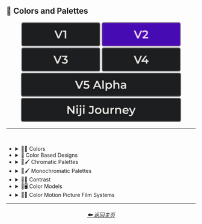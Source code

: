 <h2>🎨 Colors and Palettes</h2>

<div align="center">

[<img src="/Images/Repo_Parts/Buttons/Version_Buttons/button_version_V1_inactive.webp?raw=true" alt="MidJourney V1" height="64" />](/Pages/MJ_V1/Style_Pages/Sphere/Colors_and_Palettes.md)
[<img src="/Images/Repo_Parts/Buttons/Version_Buttons/button_version_V2_active.webp?raw=true" alt="MidJourney V2" height="64" />](/Pages/MJ_V2/Style_Pages/Sphere/Colors_and_Palettes.md)
[<img src="/Images/Repo_Parts/Buttons/Version_Buttons/button_version_V3_inactive.webp?raw=true" alt="MidJourney V3" height="64" />](/Pages/MJ_V3/Style_Pages/Sphere/Colors_and_Palettes.md)
[<img src="/Images/Repo_Parts/Buttons/Version_Buttons/button_version_V4_inactive.webp?raw=true" alt="MidJourney V4" height="64" />](/Pages/MJ_V4/Style_Pages/Just_The_Style/Colors_and_Palettes.md)
<br>
[<img src="/Images/Repo_Parts/Buttons/Version_Buttons/button_version_V5_Alpha_inactive_half.webp?raw=true" alt="MidJourney V5" height="64" />](/Pages/MJ_V5/Style_Pages/Just_The_Style/Colors_and_Palettes.md)
[<img src="/Images/Repo_Parts/Buttons/Version_Buttons/button_version_niji_inactive_half.webp?raw=true" alt="Niji Journey" height="64" />](/Pages/Niji_Journey/Style_Pages/Colors_and_Palettes.md)


</div>

<hr>
<br>


- <details><summary>🎨🔴 Colors</summary><p>

    - <details><summary>🎨🔴 Basic Colors</summary><p><div align="center">

        | White | Black | Brown |
        | :-: | :-: | :-: |
        | <img src="/Images/MJ_V2/MidJourney_Styles_(sphere)/Colors/Basic_Colors/sphere_White.webp?raw=true" width="256" /> | <img src="/Images/MJ_V2/MidJourney_Styles_(sphere)/Colors/Basic_Colors/sphere_Black.webp?raw=true" width="256" /> | <img src="/Images/MJ_V2/MidJourney_Styles_(sphere)/Colors/Basic_Colors/sphere_Brown.webp?raw=true" width="256" /> |
        
        <br>
        
        | Light-Gray | Gray | Dark-Gray |
        | :-: | :-: | :-: |
        | <img src="/Images/MJ_V2/MidJourney_Styles_(sphere)/Colors/Basic_Colors/sphere_Light-Gray.webp?raw=true" width="256" /> | <img src="/Images/MJ_V2/MidJourney_Styles_(sphere)/Colors/Basic_Colors/sphere_Gray.webp?raw=true" width="256" /> | <img src="/Images/MJ_V2/MidJourney_Styles_(sphere)/Colors/Basic_Colors/sphere_Dark-Gray.webp?raw=true" width="256" /> |
        
        <br>
        
        | Maroon | Red | Orange |
        | :-: | :-: | :-: |
        | <img src="/Images/MJ_V2/MidJourney_Styles_(sphere)/Colors/Basic_Colors/sphere_Maroon.webp?raw=true" width="256" /> | <img src="/Images/MJ_V2/MidJourney_Styles_(sphere)/Colors/Basic_Colors/sphere_Red.webp?raw=true" width="256" /> | <img src="/Images/MJ_V2/MidJourney_Styles_(sphere)/Colors/Basic_Colors/sphere_Orange.webp?raw=true" width="256" /> |
        
        <br>
        
        | Yellow | Lime | Green |
        | :-: | :-: | :-: |
        | <img src="/Images/MJ_V2/MidJourney_Styles_(sphere)/Colors/Basic_Colors/sphere_Yellow.webp?raw=true" width="256" /> | <img src="/Images/MJ_V2/MidJourney_Styles_(sphere)/Colors/Basic_Colors/sphere_Lime.webp?raw=true" width="256" /> | <img src="/Images/MJ_V2/MidJourney_Styles_(sphere)/Colors/Basic_Colors/sphere_Green.webp?raw=true" width="256" /> |

        <br>
        
        | Cyan | Teal | Blue |
        | :-: | :-: | :-: |
        | <img src="/Images/MJ_V2/MidJourney_Styles_(sphere)/Colors/Basic_Colors/sphere_Cyan.webp?raw=true" width="256" /> | <img src="/Images/MJ_V2/MidJourney_Styles_(sphere)/Colors/Basic_Colors/sphere_Teal.webp?raw=true" width="256" /> | <img src="/Images/MJ_V2/MidJourney_Styles_(sphere)/Colors/Basic_Colors/sphere_Blue.webp?raw=true" width="256" /> |
        
        <br>
        
        | Indigo | Purple | Violet |
        | :-: | :-: | :-: |
        | <img src="/Images/MJ_V2/MidJourney_Styles_(sphere)/Colors/Basic_Colors/sphere_Indigo.webp?raw=true" width="256" /> | <img src="/Images/MJ_V2/MidJourney_Styles_(sphere)/Colors/Basic_Colors/sphere_Purple.webp?raw=true" width="256" /> | <img src="/Images/MJ_V2/MidJourney_Styles_(sphere)/Colors/Basic_Colors/sphere_Violet.webp?raw=true" width="256" /> |
        
        <br>
        
        | Fuchsia | Magenta | Pink |
        | :-: | :-: | :-: |
        | <img src="/Images/MJ_V2/MidJourney_Styles_(sphere)/Colors/Basic_Colors/sphere_Fuchsia.webp?raw=true" width="256" /> | <img src="/Images/MJ_V2/MidJourney_Styles_(sphere)/Colors/Basic_Colors/sphere_Magenta.webp?raw=true" width="256" /> | <img src="/Images/MJ_V2/MidJourney_Styles_(sphere)/Colors/Basic_Colors/sphere_Pink.webp?raw=true" width="256" /> |

        </div></p></details>


    - <details><summary>🎨🔵 Extended Colors</summary><p><div align="center">

        | Tan | Beige |
        | :-: | :-: |
        | <img src="/Images/MJ_V2/MidJourney_Styles_(sphere)/Colors/Extended_Colors/sphere_Tan.webp?raw=true" width="256" /> | <img src="/Images/MJ_V2/MidJourney_Styles_(sphere)/Colors/Extended_Colors/sphere_Beige.webp?raw=true" width="256" /> |

        <br>

        | Blush | Scarlet |
        | :-: | :-: |
        | <img src="/Images/MJ_V2/MidJourney_Styles_(sphere)/Wave_14/sphere_Blush.webp?raw=true" width="256" /> | <img src="/Images/MJ_V2/MidJourney_Styles_(sphere)/Colors/Extended_Colors/sphere_Scarlet.webp?raw=true" width="256" /> |
        
        <br>
        
        | Olive-Green | Chartreuse |
        | :-: | :-: |
        | <img src="/Images/MJ_V2/MidJourney_Styles_(sphere)/Colors/Extended_Colors/sphere_Olive-Green.webp?raw=true" width="256" /> | <img src="/Images/MJ_V2/MidJourney_Styles_(sphere)/Colors/Extended_Colors/sphere_Chartreuse.webp?raw=true" width="256" /> |
        
        <br>
        
        | Turquoise | Aqua | Azure |
        | :-: | :-: | :-: |
        | <img src="/Images/MJ_V2/MidJourney_Styles_(sphere)/Colors/Extended_Colors/sphere_Turquoise.webp?raw=true" width="256" /> | <img src="/Images/MJ_V2/MidJourney_Styles_(sphere)/Colors/Extended_Colors/sphere_Aqua.webp?raw=true" width="256" /> | <img src="/Images/MJ_V2/MidJourney_Styles_(sphere)/Colors/Extended_Colors/sphere_Azure.webp?raw=true" width="256" /> |

        </div></p></details>


    - <details><summary>🎨⚫ Dark Variations</summary><p><div align="center">

        | Dark-White | Dark-Brown |
        | :-: | :-: |
        | <img src="/Images/MJ_V2/MidJourney_Styles_(sphere)/Colors/Dark_Colors/sphere_Dark-White.webp?raw=true" width="256" /> | <img src="/Images/MJ_V2/MidJourney_Styles_(sphere)/Colors/Dark_Colors/sphere_Dark-Brown.webp?raw=true" width="256" /> |
        
        <br>
        
        | Dark-Maroon | Dark-Red | Dark-Orange |
        | :-: | :-: | :-: |
        | <img src="/Images/MJ_V2/MidJourney_Styles_(sphere)/Colors/Dark_Colors/sphere_Dark-Maroon.webp?raw=true" width="256" /> | <img src="/Images/MJ_V2/MidJourney_Styles_(sphere)/Colors/Dark_Colors/sphere_Dark-Red.webp?raw=true" width="256" /> | <img src="/Images/MJ_V2/MidJourney_Styles_(sphere)/Colors/Dark_Colors/sphere_Dark-Orange.webp?raw=true" width="256" /> |
        
        <br>
        
        | Dark-Yellow | Dark-Lime | Dark-Green |
        | :-: | :-: | :-: |
        | <img src="/Images/MJ_V2/MidJourney_Styles_(sphere)/Colors/Dark_Colors/sphere_Dark-Yellow.webp?raw=true" width="256" /> | <img src="/Images/MJ_V2/MidJourney_Styles_(sphere)/Colors/Dark_Colors/sphere_Dark-Lime.webp?raw=true" width="256" /> | <img src="/Images/MJ_V2/MidJourney_Styles_(sphere)/Colors/Dark_Colors/sphere_Dark-Green.webp?raw=true" width="256" /> |

        <br>
        
        | Dark-Cyan | Dark-Blue |
        | :-: | :-: |
        | <img src="/Images/MJ_V2/MidJourney_Styles_(sphere)/Colors/Dark_Colors/sphere_Dark-Cyan.webp?raw=true" width="256" /> | <img src="/Images/MJ_V2/MidJourney_Styles_(sphere)/Colors/Dark_Colors/sphere_Dark-Blue.webp?raw=true" width="256" /> |
        
        <br>
        
        | Dark-Purple | Dark-Magenta | Dark-Pink |
        | :-: | :-: | :-: |
        | <img src="/Images/MJ_V2/MidJourney_Styles_(sphere)/Colors/Dark_Colors/sphere_Dark-Purple.webp?raw=true" width="256" /> | <img src="/Images/MJ_V2/MidJourney_Styles_(sphere)/Colors/Dark_Colors/sphere_Dark-Magenta.webp?raw=true" width="256" /> | <img src="/Images/MJ_V2/MidJourney_Styles_(sphere)/Colors/Dark_Colors/sphere_Dark-Pink.webp?raw=true" width="256" /> |

        </div></p></details>


    - <details><summary>🎨⚪ Light Variations</summary><p><div align="center">

        | Light-Black | Light-Brown |
        | :-: | :-: |
        | <img src="/Images/MJ_V2/MidJourney_Styles_(sphere)/Colors/Light_Colors/sphere_Light-Black.webp?raw=true" width="256" /> | <img src="/Images/MJ_V2/MidJourney_Styles_(sphere)/Colors/Light_Colors/sphere_Light-Brown.webp?raw=true" width="256" /> |
        
        <br>
        
        | Light-Maroon | Light-Red | Light-Orange |
        | :-: | :-: | :-: |
        | <img src="/Images/MJ_V2/MidJourney_Styles_(sphere)/Colors/Light_Colors/sphere_Light-Maroon.webp?raw=true" width="256" /> | <img src="/Images/MJ_V2/MidJourney_Styles_(sphere)/Colors/Light_Colors/sphere_Light-Red.webp?raw=true" width="256" /> | <img src="/Images/MJ_V2/MidJourney_Styles_(sphere)/Colors/Light_Colors/sphere_Light-Orange.webp?raw=true" width="256" /> |
        
        <br>
        
        | Light-Yellow | Light-Lime | Light-Green |
        | :-: | :-: | :-: |
        | <img src="/Images/MJ_V2/MidJourney_Styles_(sphere)/Colors/Light_Colors/sphere_Light-Yellow.webp?raw=true" width="256" /> | <img src="/Images/MJ_V2/MidJourney_Styles_(sphere)/Colors/Light_Colors/sphere_Light-Lime.webp?raw=true" width="256" /> | <img src="/Images/MJ_V2/MidJourney_Styles_(sphere)/Colors/Light_Colors/sphere_Light-Green.webp?raw=true" width="256" /> |
        
        <br>
        
        | Light-Cyan | Light-Blue |
        | :-: | :-: |
        | <img src="/Images/MJ_V2/MidJourney_Styles_(sphere)/Colors/Light_Colors/sphere_Light-Cyan.webp?raw=true" width="256" /> | <img src="/Images/MJ_V2/MidJourney_Styles_(sphere)/Colors/Light_Colors/sphere_Light-Blue.webp?raw=true" width="256" /> |
        
        <br>
        
        | Light-Purple | Light-Magenta | Light-Pink |
        | :-: | :-: | :-: |
        | <img src="/Images/MJ_V2/MidJourney_Styles_(sphere)/Colors/Light_Colors/sphere_Light-Purple.webp?raw=true" width="256" /> | <img src="/Images/MJ_V2/MidJourney_Styles_(sphere)/Colors/Light_Colors/sphere_Light-Magenta.webp?raw=true" width="256" /> | <img src="/Images/MJ_V2/MidJourney_Styles_(sphere)/Colors/Light_Colors/sphere_Light-Pink.webp?raw=true" width="256" /> |


        </div></p></details>


    - <details><summary>🎨🔶 Vivid Variations</summary><p><div align="center">

        | Vivid-Brown | Vivid-Maroon | Vivid-Red |
        | :-: | :-: | :-: |
        | <img src="/Images/MJ_V2/MidJourney_Styles_(sphere)/Colors/Vivid_Colors/sphere_Vivid-Brown.webp?raw=true" width="256" /> | <img src="/Images/MJ_V2/MidJourney_Styles_(sphere)/Colors/Vivid_Colors/sphere_Vivid-Maroon.webp?raw=true" width="256" /> | <img src="/Images/MJ_V2/MidJourney_Styles_(sphere)/Colors/Vivid_Colors/sphere_Vivid-Red.webp?raw=true" width="256" /> |
        
        <br>
        
        | Vivid-Orange | Vivid-Yellow | Vivid-Lime |
        | :-: | :-: | :-: |
        | <img src="/Images/MJ_V2/MidJourney_Styles_(sphere)/Colors/Vivid_Colors/sphere_Vivid-Orange.webp?raw=true" width="256" /> | <img src="/Images/MJ_V2/MidJourney_Styles_(sphere)/Colors/Vivid_Colors/sphere_Vivid-Yellow.webp?raw=true" width="256" /> | <img src="/Images/MJ_V2/MidJourney_Styles_(sphere)/Colors/Vivid_Colors/sphere_Vivid-Lime.webp?raw=true" width="256" /> |
        
        <br>
        
        | Vivid-Green | Vivid-Cyan | Vivid-Blue |
        | :-: | :-: | :-: |
        | <img src="/Images/MJ_V2/MidJourney_Styles_(sphere)/Colors/Vivid_Colors/sphere_Vivid-Green.webp?raw=true" width="256" /> | <img src="/Images/MJ_V2/MidJourney_Styles_(sphere)/Colors/Vivid_Colors/sphere_Vivid-Cyan.webp?raw=true" width="256" /> | <img src="/Images/MJ_V2/MidJourney_Styles_(sphere)/Colors/Vivid_Colors/sphere_Vivid-Blue.webp?raw=true" width="256" /> |
        
        <br>
        
        | Vivid-Purple | Vivid-Magenta | Vivid-Pink |
        | :-: | :-: | :-: |
        | <img src="/Images/MJ_V2/MidJourney_Styles_(sphere)/Colors/Vivid_Colors/sphere_Vivid-Purple.webp?raw=true" width="256" /> | <img src="/Images/MJ_V2/MidJourney_Styles_(sphere)/Colors/Vivid_Colors/sphere_Vivid-Magenta.webp?raw=true" width="256" /> | <img src="/Images/MJ_V2/MidJourney_Styles_(sphere)/Colors/Vivid_Colors/sphere_Vivid-Pink.webp?raw=true" width="256" /> |

        </div></p></details>

  </p></details>


- <details><summary>🎨 Color Based Designs</summary><p><div align="center">

    | Color | Colorized | Color Wheel |
    | :-: | :-: | :-: |
    | <img src="/Images/MJ_V2/MidJourney_Styles_(sphere)/Wave_13/sphere_Color.webp?raw=true" width="256" /> | <img src="/Images/MJ_V2/MidJourney_Styles_(sphere)/sphere_Colorized.webp?raw=true" width="256" /> | <img src="/Images/MJ_V2/MidJourney_Styles_(sphere)/Wave_9/sphere_Color_Wheel.webp?raw=true" width="256" /> |

    <br>

    | Hue | Tone | Value |
    | :-: | :-: | :-: |
    | <img src="/Images/MJ_V2/MidJourney_Styles_(sphere)/Wave_9/sphere_Hue.webp?raw=true" width="256" /> | <img src="/Images/MJ_V2/MidJourney_Styles_(sphere)/Wave_14/sphere_Tone.webp?raw=true" width="256" /> | <img src="/Images/MJ_V2/MidJourney_Styles_(sphere)/Wave_14/sphere_Value.webp?raw=true" width="256" /> |

    <br>

    | Gradient | Color Blend |
    | :-: | :-: |
    | <img src="/Images/MJ_V2/MidJourney_Styles_(sphere)/sphere_gradient.webp?raw=true" width="256" /> | <img src="/Images/MJ_V2/MidJourney_Styles_(sphere)/sphere_Color_Blend.webp?raw=true" width="256" /> |

    <br>

    | Vibrance | Vibrant Colors | Vivid |
    | :-: | :-: | :-: |
    | <img src="/Images/MJ_V2/MidJourney_Styles_(sphere)/sphere_vibrance.webp?raw=true" width="256" /> | <img src="/Images/MJ_V2/MidJourney_Styles_(sphere)/sphere_Vibrant_Colors.webp?raw=true" width="256" /> | <img src="/Images/MJ_V2/MidJourney_Styles_(sphere)/Wave_13/sphere_Vivid.webp?raw=true" width="256" /> |

    
    <br>
    
    | Bright Colors | Light Colors |
    | :-: | :-: |
    | <img src="/Images/MJ_V2/MidJourney_Styles_(sphere)/sphere_Bright_Colors.webp?raw=true" width="256" /> | <img src="/Images/MJ_V2/MidJourney_Styles_(sphere)/sphere_Light_Colors.webp?raw=true" width="256" /> |
    
    <br>

    | Dark Colors | Darkened |
    | :-: | :-: |
    | <img src="/Images/MJ_V2/MidJourney_Styles_(sphere)/sphere_Dark_Colors.webp?raw=true" width="256" /> | <img src="/Images/MJ_V2/MidJourney_Styles_(sphere)/Wave_11/sphere_Darkened.webp?raw=true" width="256" /> |

    <br>
    
    | Neutral | Dingy Colors |
    | :-: | :-: |
    | <img src="/Images/MJ_V2/MidJourney_Styles_(sphere)/sphere_Neutral.webp?raw=true" width="256" /> | <img src="/Images/MJ_V2/MidJourney_Styles_(sphere)/sphere_Dingy_Colors.webp?raw=true" width="256" /> |

    <br>
    
    | Spectrum | Pigment | Variegated |
    | :-: | :-: | :-: |
    | <img src="/Images/MJ_V2/MidJourney_Styles_(sphere)/sphere_Spectrum.webp?raw=true" width="256" /> | <img src="/Images/MJ_V2/MidJourney_Styles_(sphere)/Wave_9/sphere_Pigment.webp?raw=true" width="256" /> | <img src="/Images/MJ_V2/MidJourney_Styles_(sphere)/Wave_14/sphere_Variegated.webp?raw=true" width="256" /> |

    <br>
    
    | Purity | Pure |
    | :-: | :-: |
    | <img src="/Images/MJ_V2/MidJourney_Styles_(sphere)/sphere_Purity.webp?raw=true" width="256" /> | <img src="/Images/MJ_V2/MidJourney_Styles_(sphere)/Wave_9/sphere_Pure.webp?raw=true" width="256" /> |

    <br>
    
    | Faded Colors | Faded |
    | :-: | :-: |
    | <img src="/Images/MJ_V2/MidJourney_Styles_(sphere)/Wave_14/sphere_Faded_Colors.webp?raw=true" width="256" /> | <img src="/Images/MJ_V2/MidJourney_Styles_(sphere)/Wave_14/sphere_Faded.webp?raw=true" width="256" /> |

    <br>
    
    | Autochrome | EnChroma |
    | :-: | :-: |
    | <img src="/Images/MJ_V2/MidJourney_Styles_(sphere)/Wave_14/sphere_Autochrome.webp?raw=true" width="256" /> | <img src="/Images/MJ_V2/MidJourney_Styles_(sphere)/Wave_14/sphere_EnChroma.webp?raw=true" width="256" /> |

    <br>
    
    | Happy Colors | Exciting Colors | Gloomy Colors |
    | :-: | :-: | :-: |
    | <img src="/Images/MJ_V2/MidJourney_Styles_(sphere)/sphere_Happy_Colors.webp?raw=true" width="256" /> | <img src="/Images/MJ_V2/MidJourney_Styles_(sphere)/sphere_Exciting_Colors.webp?raw=true" width="256" /> | <img src="/Images/MJ_V2/MidJourney_Styles_(sphere)/sphere_Gloomy_Colors.webp?raw=true" width="256" /> |
    
    <br>
    
    | Single Color | Double Colors | Dual Colors |
    | :-: | :-: | :-: |
    | <img src="/Images/MJ_V2/MidJourney_Styles_(sphere)/sphere_Single_Color.webp?raw=true" width="256" /> | <img src="/Images/MJ_V2/MidJourney_Styles_(sphere)/sphere_Double_Colors.webp?raw=true" width="256" /> | <img src="/Images/MJ_V2/MidJourney_Styles_(sphere)/sphere_Dual_Colors.webp?raw=true" width="256" /> |
    
    <br>
    
    | Triple Colors | Quadruple Colors | Quintuple Colors |
    | :-: | :-: | :-: |
    | <img src="/Images/MJ_V2/MidJourney_Styles_(sphere)/sphere_Triple_Colors.webp?raw=true" width="256" /> | <img src="/Images/MJ_V2/MidJourney_Styles_(sphere)/sphere_Quadruple_Colors.webp?raw=true" width="256" /> | <img src="/Images/MJ_V2/MidJourney_Styles_(sphere)/sphere_Quintuple_Colors.webp?raw=true" width="256" /> |
    
    <br>
    
    | Hextuple Colors | Septuple Colors | Octuple Colors |
    | :-: | :-: | :-: |
    | <img src="/Images/MJ_V2/MidJourney_Styles_(sphere)/sphere_Hextuple_Colors.webp?raw=true" width="256" /> | <img src="/Images/MJ_V2/MidJourney_Styles_(sphere)/sphere_Septuple_Colors.webp?raw=true" width="256" /> | <img src="/Images/MJ_V2/MidJourney_Styles_(sphere)/sphere_Octuple_Colors.webp?raw=true" width="256" /> |
    
    <br>
    
    | Infinituple Colors |
    | :-: |
    | <img src="/Images/MJ_V2/MidJourney_Styles_(sphere)/sphere_Infinituple_Colors.webp?raw=true" width="256" /> |

  </p></details>


- <details><summary>🎨🖌 Chromatic Palettes</summary><p><div align="center">

    | Palette | Color Palette |
    | :-: | :-: |
    | <img src="/Images/MJ_V2/MidJourney_Styles_(sphere)/Wave_13/sphere_Palette.webp?raw=true" width="256" /> | <img src="/Images/MJ_V2/MidJourney_Styles_(sphere)/Wave_13/sphere_Color_Palette.webp?raw=true" width="256" /> |

    <br>

    | Warm Color Palette | Cool Color Palette | Inverted Colors |
    | :-: | :-: | :-: |
    | <img src="/Images/MJ_V2/MidJourney_Styles_(sphere)/sphere_warmcolorpalette.webp?raw=true" width="256" /> | <img src="/Images/MJ_V2/MidJourney_Styles_(sphere)/sphere_coolcolorpalette.webp?raw=true" width="256" /> | <img src="/Images/MJ_V2/MidJourney_Styles_(sphere)/sphere_Inverted_Colors.webp?raw=true" width="256" /> |
    
    <br>
    
    | Colorful | Multicolored | Rainbow |
    | :-: | :-: | :-: |
    | <img src="/Images/MJ_V2/MidJourney_Styles_(sphere)/sphere_colorful.webp?raw=true" width="256" /> | <img src="/Images/MJ_V2/MidJourney_Styles_(sphere)/Wave_12/sphere_Multicolored.webp?raw=true" width="256" /> | <img src="/Images/MJ_V2/MidJourney_Styles_(sphere)/sphere_Rainbow.webp?raw=true" width="256" /> |

    <br>

    | Spectral Color |
    | :-: |
    | <img src="/Images/MJ_V2/MidJourney_Styles_(sphere)/sphere_SpectralColor.webp?raw=true" width="256" /> |
    
    <br>
    
    | Vibrant |
    | :-: |
    | <img src="/Images/MJ_V2/MidJourney_Styles_(sphere)/Wave_11/sphere_Vibrant.webp?raw=true" width="256" /> |

    <br>
    
    | Chroma | Dichromatism | Tetrachromacy |
    | :-: | :-: | :-: |
    | <img src="/Images/MJ_V2/MidJourney_Styles_(sphere)/sphere_Chroma.webp?raw=true" width="256" /> | <img src="/Images/MJ_V2/MidJourney_Styles_(sphere)/sphere_Dichromatism.webp?raw=true" width="256" /> | <img src="/Images/MJ_V2/MidJourney_Styles_(sphere)/sphere_Tetrachromacy.webp?raw=true" width="256" /> |
    
    <br>

    | Saturated | High Saturation | Low Saturation |
    | :-: | :-: | :-: |
    | <img src="/Images/MJ_V2/MidJourney_Styles_(sphere)/sphere_Saturated.webp?raw=true" width="256" /> | <img src="/Images/MJ_V2/MidJourney_Styles_(sphere)/Wave_10/sphere_High_Saturation.webp?raw=true" width="256" /> | <img src="/Images/MJ_V2/MidJourney_Styles_(sphere)/Wave_10/sphere_Low_Saturation.webp?raw=true" width="256" /> |

    <br>

    | Neon | Electric Colors |
    | :-: | :-: |
    | <img src="/Images/MJ_V2/MidJourney_Styles_(sphere)/sphere_neon.webp?raw=true" width="256" /> | <img src="/Images/MJ_V2/MidJourney_Styles_(sphere)/sphere_Electric_Colors.webp?raw=true" width="256" /> |

    <br>
    
    | Complimentary-Colors | Split-Complementary-Colors | Supplementary-Colors |
    | :-: | :-: | :-: |
    | <img src="/Images/MJ_V2/MidJourney_Styles_(sphere)/sphere_Complimentary-Colors.webp?raw=true" width="256" /> | <img src="/Images/MJ_V2/MidJourney_Styles_(sphere)/sphere_Split-Complementary-Colors.webp?raw=true" width="256" /> | <img src="/Images/MJ_V2/MidJourney_Styles_(sphere)/sphere_Supplementary-Colors.webp?raw=true" width="256" /> |
    
    <br>
    
    | Analogous-Colors | Triadic-Colors | Tetradic-Colors |
    | :-: | :-: | :-: |
    | <img src="/Images/MJ_V2/MidJourney_Styles_(sphere)/sphere_Analogous-Colors.webp?raw=true" width="256" /> | <img src="/Images/MJ_V2/MidJourney_Styles_(sphere)/sphere_Triadic-Colors.webp?raw=true" width="256" /> | <img src="/Images/MJ_V2/MidJourney_Styles_(sphere)/sphere_Tetradic-Colors.webp?raw=true" width="256" /> |
    
    <br>
    
    | Polychromatic-Colors | Tonal Colors |
    | :-: | :-: |
    | <img src="/Images/MJ_V2/MidJourney_Styles_(sphere)/sphere_Polychromatic-Colors.webp?raw=true" width="256" /> | <img src="/Images/MJ_V2/MidJourney_Styles_(sphere)/sphere_tonalcolors.webp?raw=true" width="256" /> |

    <br>
    
    | Light | Light Mode |
    | :-: | :-: |
    | <img src="/Images/MJ_V2/MidJourney_Styles_(sphere)/sphere_light.webp?raw=true" width="256" /> | <img src="/Images/MJ_V2/MidJourney_Styles_(sphere)/sphere_LightMode.webp?raw=true" width="256" /> |

    <br>
    
    | Dark | Dark Mode |
    | :-: | :-: |
    | <img src="/Images/MJ_V2/MidJourney_Styles_(sphere)/sphere_dark.webp?raw=true" width="256" /> | <img src="/Images/MJ_V2/MidJourney_Styles_(sphere)/sphere_DarkMode.webp?raw=true" width="256" /> |

    <br>
    
    | Tones of Black | Tones of Black in Background | Light Blue Background |
    | :-: | :-: | :-: |
    | <img src="/Images/MJ_V2/MidJourney_Styles_(sphere)/sphere_tonesofblack.webp?raw=true" width="256" /> | <img src="/Images/MJ_V2/MidJourney_Styles_(sphere)/sphere_tonesofblackinbackground.webp?raw=true" width="256" /> | <img src="/Images/MJ_V2/MidJourney_Styles_(sphere)/sphere_LightBlueBackground.webp?raw=true" width="256" /> |

    <br>
    
    | Light Blue Foreground |
    | :-: |
    | <img src="/Images/MJ_V2/MidJourney_Styles_(sphere)/sphere_LightBlueForeground.webp?raw=true" width="256" /> |

  </div></p></details>


- <details><summary>🎨🖌 Monochromatic Palettes</summary><p><div align="center">

    | Monochromatic | Monochrome | Black and White |
    | :-: | :-: | :-: |
    | <img src="/Images/MJ_V2/MidJourney_Styles_(sphere)/Wave_13/sphere_Monochromatic.webp?raw=true" width="256" /> | <img src="/Images/MJ_V2/MidJourney_Styles_(sphere)/sphere_Monochrome.webp?raw=true" width="256" /> | <img src="/Images/MJ_V2/MidJourney_Styles_(sphere)/sphere_blackandwhite.webp?raw=true" width="256" /> |
    
    <br>
    
    | Desaturated | Sepia |
    | :-: | :-: |
    | <img src="/Images/MJ_V2/MidJourney_Styles_(sphere)/sphere_Desaturated.webp?raw=true" width="256" /> | <img src="/Images/MJ_V2/MidJourney_Styles_(sphere)/sphere_sepia.webp?raw=true" width="256" /> |

    <br>
    
    | Cyanopsia | Chloropsia | Erythropsia |
    | :-: | :-: | :-: |
    | <img src="/Images/MJ_V2/MidJourney_Styles_(sphere)/Wave_11/sphere_Cyanopsia.webp?raw=true" width="256" /> | <img src="/Images/MJ_V2/MidJourney_Styles_(sphere)/sphere_Chloropsia.webp?raw=true" width="256" /> | <img src="/Images/MJ_V2/MidJourney_Styles_(sphere)/sphere_Erythropsia.webp?raw=true" width="256" /> |

    <br>
    
    | Dyschromatopsia | Chromatopsia | Hyperchromatopsia |
    | :-: | :-: | :-: |
    | <img src="/Images/MJ_V2/MidJourney_Styles_(sphere)/sphere_Dyschromatopsia.webp?raw=true" width="256" /> | <img src="/Images/MJ_V2/MidJourney_Styles_(sphere)/sphere_Chromatopsia.webp?raw=true" width="256" /> | <img src="/Images/MJ_V2/MidJourney_Styles_(sphere)/sphere_Hyperchromatopsia.webp?raw=true" width="256" /> |

    </div></p></details>


- <details><summary>🎨🔲 Contrast</summary><p><div align="center">

    | Contrast |
    | :-: |
    | <img src="/Images/MJ_V2/MidJourney_Styles_(sphere)/Wave_13/sphere_Contrast.webp?raw=true" width="256" /> |
    
    <br>

    | High Contrast | Low Contrast |
    | :-: | :-: |
    | <img src="/Images/MJ_V2/MidJourney_Styles_(sphere)/sphere_highcontrast.webp?raw=true" width="256" /> | <img src="/Images/MJ_V2/MidJourney_Styles_(sphere)/sphere_lowcontrast.webp?raw=true" width="256" /> | 

    </div></p></details>


- <details><summary>🎨🖥 Color Models</summary><p><div align="center">

    | Color Model |
    | :-: |
    | <img src="/Images/MJ_V2/MidJourney_Styles_(sphere)/Wave_13/sphere_Color_Model.webp?raw=true" width="256" /> |
    
    <br>

    | RGB | scRGB | CMYK |
    | :-: | :-: | :-: |
    | <img src="/Images/MJ_V2/MidJourney_Styles_(sphere)/sphere_RGB.webp?raw=true" width="256" /> | <img src="/Images/MJ_V2/MidJourney_Styles_(sphere)/sphere_scRGB.webp?raw=true" width="256" /> | <img src="/Images/MJ_V2/MidJourney_Styles_(sphere)/sphere_CMYK.webp?raw=true" width="256" /> |
    
    <br>

    | HSV | HSL | HCL |
    | :-: | :-: | :-: |
    | <img src="/Images/MJ_V2/MidJourney_Styles_(sphere)/sphere_HSV.webp?raw=true" width="256" /> | <img src="/Images/MJ_V2/MidJourney_Styles_(sphere)/sphere_HSL.webp?raw=true" width="256" /> | <img src="/Images/MJ_V2/MidJourney_Styles_(sphere)/sphere_HCL.webp?raw=true" width="256" /> |
    
    <br>

    | VGA | EGA | CGA |
    | :-: | :-: | :-: |
    | <img src="/Images/MJ_V2/MidJourney_Styles_(sphere)/sphere_VGA.webp?raw=true" width="256" /> | <img src="/Images/MJ_V2/MidJourney_Styles_(sphere)/sphere_EGA.webp?raw=true" width="256" /> | <img src="/Images/MJ_V2/MidJourney_Styles_(sphere)/sphere_CGA.webp?raw=true" width="256" /> | 
    
    <br>
    
    | HDR | sRGB | DCI-P3 |
    | :-: | :-: | :-: |
    | <img src="/Images/MJ_V2/MidJourney_Styles_(sphere)/sphere_HDR.webp?raw=true" width="256" /> | <img src="/Images/MJ_V2/MidJourney_Styles_(sphere)/sphere_sRGB.webp?raw=true" width="256" /> | <img src="/Images/MJ_V2/MidJourney_Styles_(sphere)/sphere_DCI-P3.webp?raw=true" width="256" /> |
    
    <br>
    
    | Adobe RGB | ProPhoto RGB | Pantone |
    | :-: | :-: | :-: |
    | <img src="/Images/MJ_V2/MidJourney_Styles_(sphere)/sphere_AdobeRGB.webp?raw=true" width="256" /> | <img src="/Images/MJ_V2/MidJourney_Styles_(sphere)/sphere_ProPhotoRGB.webp?raw=true" width="256" /> | <img src="/Images/MJ_V2/MidJourney_Styles_(sphere)/sphere_Pantone.webp?raw=true" width="256" /> |

    <br>
    
    | YCbCr | YPbPr | Coloroid |
    | :-: | :-: | :-: |
    | <img src="/Images/MJ_V2/MidJourney_Styles_(sphere)/sphere_YCbCr.webp?raw=true" width="256" /> | <img src="/Images/MJ_V2/MidJourney_Styles_(sphere)/sphere_YPbPr.webp?raw=true" width="256" /> | <img src="/Images/MJ_V2/MidJourney_Styles_(sphere)/sphere_Coloroid.webp?raw=true" width="256" /> |

    </div></p></details>


- <details><summary>🎨🎥 Color Motion Picture Film Systems</summary><p><div align="center">

    | Technicolor | Kinemacolor |
    | :-: | :-: |
    | <img src="/Images/MJ_V2/MidJourney_Styles_(sphere)/sphere_technicolor.webp?raw=true" width="256" /> | <img src="/Images/MJ_V2/MidJourney_Styles_(sphere)/sphere_Kinemacolor.webp?raw=true" width="256" /> | 
    
    <br>
    
    | Kodachrome | Cinecolor | Agfacolor |
    | :-: | :-: | :-: |
    | <img src="/Images/MJ_V2/MidJourney_Styles_(sphere)/sphere_Kodachrome.webp?raw=true" width="256" /> | <img src="/Images/MJ_V2/MidJourney_Styles_(sphere)/sphere_Cinecolor.webp?raw=true" width="256" /> | <img src="/Images/MJ_V2/MidJourney_Styles_(sphere)/sphere_Agfacolor.webp?raw=true" width="256" /> | 

    </div></p></details>

<hr>
<div align="center">
        <h6><a href="/README.md">⬅ 返回主页</a></h6>
</div>